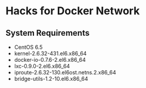 # Hacks for Docker Network

## System Requirements

+ CentOS 6.5
+ kernel-2.6.32-431.el6.x86_64
+ docker-io-0.7.6-2.el6.x86_64
+ lxc-0.9.0-2.el6.x86_64
+ iproute-2.6.32-130.el6ost.netns.2.x86_64
+ bridge-utils-1.2-10.el6.x86_64
